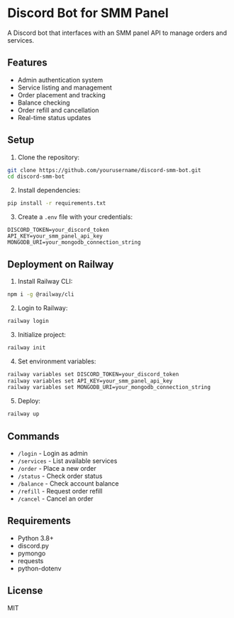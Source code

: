 # Discord Bot for SMM Panel

A Discord bot that interfaces with an SMM panel API to manage orders and services.

## Features

- Admin authentication system
- Service listing and management
- Order placement and tracking
- Balance checking
- Order refill and cancellation
- Real-time status updates

## Setup

1. Clone the repository:

```bash
git clone https://github.com/yourusername/discord-smm-bot.git
cd discord-smm-bot
```

2. Install dependencies:

```bash
pip install -r requirements.txt
```

3. Create a `.env` file with your credentials:

```env
DISCORD_TOKEN=your_discord_token
API_KEY=your_smm_panel_api_key
MONGODB_URI=your_mongodb_connection_string
```

## Deployment on Railway

1. Install Railway CLI:

```bash
npm i -g @railway/cli
```

2. Login to Railway:

```bash
railway login
```

3. Initialize project:

```bash
railway init
```

4. Set environment variables:

```bash
railway variables set DISCORD_TOKEN=your_discord_token
railway variables set API_KEY=your_smm_panel_api_key
railway variables set MONGODB_URI=your_mongodb_connection_string
```

5. Deploy:

```bash
railway up
```

## Commands

- `/login` - Login as admin
- `/services` - List available services
- `/order` - Place a new order
- `/status` - Check order status
- `/balance` - Check account balance
- `/refill` - Request order refill
- `/cancel` - Cancel an order

## Requirements

- Python 3.8+
- discord.py
- pymongo
- requests
- python-dotenv

## License

MIT
